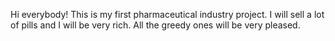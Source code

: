 Hi everybody!
This is my first pharmaceutical industry project.
I will sell a lot of pills and I will be very rich.
All the greedy ones will be very pleased.
